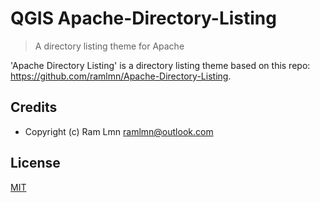 # QGIS Apache-Directory-Listing

> A directory listing theme for Apache

'Apache Directory Listing' is a directory listing theme based on this repo: https://github.com/ramlmn/Apache-Directory-Listing.



## Credits

* Copyright (c) Ram Lmn <ramlmn@outlook.com>


## License
[MIT](license.txt)
